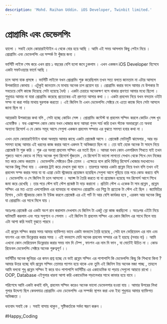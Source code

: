```yaml
---
description: 'Mohd. Raihan Uddin. iOS Developer, Twinbit limited.'
---
```


# প্রোগ্রামিং এবং ডেভেলপিং

হ্যালো । সবাই হোম কোয়ারাইন্টাইন এ থেকে বোর হয়ে আছি । আমি এই সময় আসলাম কিছু পেইন নিয়ে । প্রোগ্রামিং এবং ডেভেলপিং এর সম্পর্ক টা খুঁজার জন্য ।

ভার্সিটি লাইফ শেষ করে এখন প্রায় ১ বছরের বেশি হলো জবে ঢুকলাম । এখন একজন iOS Developer হিসেবে একটা সফটওয়্যার ফার্মে আছি ।

চলে আসা যাক প্রসঙ্গে । ভার্সিটি লাইফে যখন প্রোগ্রামিং শুরু করেছিলাম তখন সত্য বলতে জানতাম না এটার আসলে উপকারিতা কোথায় । এটুকুই জানতাম যে মাথায় অনেক চাপ প্রয়োগ হয় । প্রোগ্রামিং করার ফলে আমার যে উপকার টা সবচেয়ে বেশি কাজে দিয়েছে সেটা হয়েছে ধৈর্য্য । একটা চেয়ারে অনেকক্ষণ বসে থাকার প্রবণতা আমার মধ্যে ছিলো । শুধুমাত্র আমার না যারা প্রোগ্রামিং করেছে প্রত্যেকের এই প্রবণতা আসার কথা ।। একটা প্রবলেম নিয়ে যখন বসতাম ওইটা সল্ভ না করা পর্যন্ত মাথায় ঘুরপাক করতো । এই জিনিস টা এখন ডেভেলপিং সেক্টরে যে এতো কাজে দিবে সেটা আসলে জানা ছিল না । 

আরেকটা  উপকারের কথা বলি , সেটা হচ্ছে কোডিং সেন্স । প্রোগ্রামিং কন্টেস্ট বা প্রবলেম সল্ভিং করলে কোডিং সেন্স খুব এফেক্টিভ । ফর এক্সাম্পল কোন কোড যখন খোজার জন্য আমরা গুগল সার্চ করি তখন স্ট্যাক অভারফ্লো তে অথবা অন্যান্য রিসোর্স এ যে কোড সমূহ আসে সেগুলা একজন প্রবলেম সল্ভার এর বুঝতে সমস্যা হবার কথা না । 

এখন হোম কোয়ারাইন্টাইন থাকা অবস্থায় আমার কাছে একটা প্রোজেক্ট আসে । প্রোজেক্ট মোটামুটি ঝামেলার , আর বড় সমস্যা হচ্ছে আমার এই ধরনের কাজ করার আগে একদম ই অভিজ্ঞতা ছিল না ।  তো যাই হোক অনেক টা সাহস নিয়ে প্রোজেক্ট টা শুরু করি । শুরু এর অবস্থা প্রবলেম সল্ভিং এর মতই ছিল । আমরা যখন কোন এলগরিদম শিখতে যাই তখন শুরুতে আগে কোডে না গিয়ে অনেক গুলা রিসোর্স খুঁজতাম , যে রিসোর্স টা ভালো লাগতো সেখান থেকে শিখে দেন নিজের মত করে কোড করতাম । ডেভেলপিং সেক্টরেও ঠিক তেমন । এক্ষেত্রে বলে রাখি বিভিন্ন রিসোর্স খোজার মধ্যখানেও অনেক কিছু শিখা যায় । একবার ট্রাই করে দেখলে বুঝা যাবে ।  তারপরে আবার  একটা প্রব্লেম নিয়ে যখন বসি তখন ওই প্রবলেম সল্ভ করার সময় যা যা এল্গো ডেটা স্ট্রাকচার প্রয়োজন হয়েছিল সেগুলা আগে গুছিয়ে তার পরে কোড করতে বসি । ডেভেলপিং ও সে জিনিস টা চলে আসলো । অ্যাপ্স টা তৈরি করতে যা যা প্রয়োজন হয়েছে সব রিসোর্স আগে শিখে জমা করে রেখেছি । তার পরে স্টেপ বাই স্টেপ প্রজেক্ট টা দাড় করানো । প্রতিটা স্টেপ এ একেক টা সাব প্রব্লেম , প্রব্লেম সল্ভিং এর মত এতো এলগোরিদম এর ব্যাবহার না থাকলেও প্রোগ্রামিং এর শিল্প টা প্রত্যেক টা স্টেপ এই ছিল । জ্যামিতির হিসাব , ডেটা স্ট্রাকচার কোন টা ইউজ করলে প্রোজেক্ট এর এই পার্ট টা আর বেশি কার্যকর হবে , এরকম আর অনেক কিছু যা প্রোগ্রামিং এর সাথে মিলে যায় ।  

অতঃপর প্রোজেক্ট এর একটা অংশ রান করালাম দেখলাম  যে জিনিস টা একটু স্লো কাজ করছিলো । অতঃপর এইটা নিয়ে ঘাটাঘাটি করলাম এবং পরে সলুশ্যন ও পেলাম । এই জিনিস টা প্রবলেম সল্ভিং এর কোন জিনিস এর সাথে মিলে যায় এটা আশা করি সবাই বুঝতে পারবে ।

এই প্রব্লেম সল্ভিং করার সময় আমার ব্যাক্তিগত ভাবে একটা বদভ্যাস তৈরি হয়েছে , সেটা হল ভেরিয়েবল এর নাম এবং ফাংশন এর নাম ডিক্লেয়ার করার সময় । এই বদভ্যাস মেবি অনেক প্রবলেম সল্ভার এর ই হয়ছে \(সবার না\) । আমি এখনো কোন ভেরিয়েবল ডিক্লেয়ার করার সময় নাম দি টেম্প , ফাংশন এর নাম দি ফান , যা মোটেই উচিত না । কোড রিডেবল ডেবেলপিং সেক্টরে অনেক গুরুত্বপূর্ণ ।।

ভার্সিটির অনেক জুনিয়র এর কমন প্রশ্ন হচ্ছে যে ভাই প্রব্লেম সল্ভিং এর পাশাপাশি কি ডেভেলপিং কিছু কি শিখবো কিনা ? আমার উত্তর হচ্ছে যদি প্রব্লেম সল্ভিং তোমার প্যাশন হয়ে থাকে এবং তুমি এই জিনিস টায় অনেক মজা পাচ্ছ , তাহলে আমি বলবো শুধু প্রব্লেম সল্ভিং ই করে যাও পাশাপাশি ভার্সিটির এর একাডেমিক যা পড়ায় সেগুলো আয়ত্তে রাখো ।  OOP, Database  এইগুলার ধারনা আশা করি একাডেমিক পড়ালেখার সাথে কাভার হয়ে যাবে ।

পরিশেষে আমি একটা কথাই বলি, প্রবলেম সল্ভিং করেও অনেক ভালো ডেভেলপার হওয়া যায় । আমার উপরের লিখা গুলার উদ্দেশ্য ছিল কেবলমাত্র প্রোগ্রামিং এবং ডেভেলপিং এর সম্পর্ক্য স্থাপন করা এবং ইহা  শুধুমাত্র  আমার ব্যাক্তিগত অভিজ্ঞতা । 

ধন্যবাদ সবাই কে । সবাই বাসায় থাকুন , সৃষ্টিকর্তাকে সর্বদা স্মরণ করুন ।

\#Happy\_Coding 




